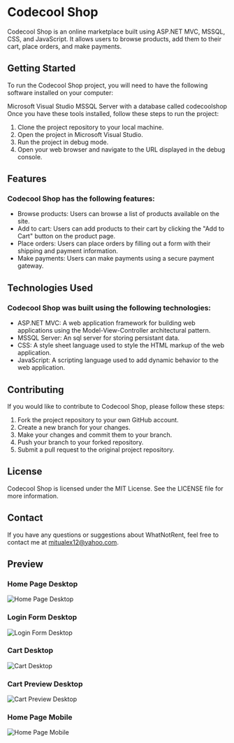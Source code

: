 
# Codecool Shop
Codecool Shop is an online marketplace built using ASP.NET MVC, MSSQL, CSS, and JavaScript. It allows users to browse products, add them to their cart, place orders, and make payments.
## Getting Started

To run the Codecool Shop project, you will need to have the following software installed on your computer:

Microsoft Visual Studio
MSSQL Server with a database called codecoolshop
Once you have these tools installed, follow these steps to run the project:

1. Clone the project repository to your local machine.
2. Open the project in Microsoft Visual Studio.
3. Run the project in debug mode.
4. Open your web browser and navigate to the URL displayed in the debug console.
## Features

### Codecool Shop has the following features:

- Browse products: Users can browse a list of products available on the site.
- Add to cart: Users can add products to their cart by clicking the "Add to Cart" button on the product page.
- Place orders: Users can place orders by filling out a form with their shipping and payment information.
- Make payments: Users can make payments using a secure payment gateway.
## Technologies Used

### Codecool Shop was built using the following technologies:

- ASP.NET MVC: A web application framework for building web applications using the Model-View-Controller architectural pattern.
- MSSQL Server: An sql server for storing persistant data.
- CSS: A style sheet language used to style the HTML markup of the web application.
- JavaScript: A scripting language used to add dynamic behavior to the web application.
## Contributing

If you would like to contribute to Codecool Shop, please follow these steps:

1. Fork the project repository to your own GitHub account.
2. Create a new branch for your changes.
3. Make your changes and commit them to your branch.
4. Push your branch to your forked repository.
5. Submit a pull request to the original project repository.

## License

Codecool Shop is licensed under the MIT License. See the LICENSE file for more information.
## Contact

If you have any questions or suggestions about WhatNotRent, feel free to contact me at mitualex12@yahoo.com.

## Preview

### Home Page Desktop
![Home Page Desktop](https://i.ibb.co/61JLS9v/codecoolshop-homepage-desktop.jpg)

### Login Form Desktop
![Login Form Desktop](https://i.ibb.co/prVhNwV/codecoolshop-loginform-desktop.jpg)

### Cart Desktop
![Cart Desktop](https://i.ibb.co/ykJLKZf/codecoolshop-cart-desktop.jpg)

### Cart Preview Desktop
![Cart Preview Desktop](https://i.ibb.co/s2yp33y/codecoolshop-cartpreview-desktop.jpg)

### Home Page Mobile
![Home Page Mobile](https://i.ibb.co/9rXKnMD/codecoolshop-homepage-mobile.jpg)
